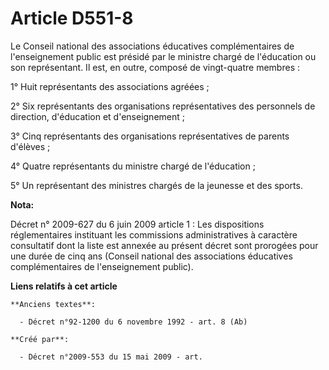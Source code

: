 # Article D551-8

Le Conseil national des associations éducatives complémentaires de l'enseignement public est présidé par le ministre chargé
de l'éducation ou son représentant. Il est, en outre, composé de vingt-quatre membres :

1° Huit représentants des associations agréées ;

2° Six représentants des organisations représentatives des personnels de direction, d'éducation et d'enseignement ;

3° Cinq représentants des organisations représentatives de parents d'élèves ;

4° Quatre représentants du ministre chargé de l'éducation ;

5° Un représentant des ministres chargés de la jeunesse et des sports.

**Nota:**

Décret n° 2009-627 du 6 juin 2009 article 1 : Les dispositions réglementaires instituant les commissions administratives à
caractère consultatif dont la liste est annexée au présent décret sont prorogées pour une durée de cinq ans (Conseil national
des associations éducatives complémentaires de l'enseignement public).

**Liens relatifs à cet article**

	**Anciens textes**:

	  - Décret n°92-1200 du 6 novembre 1992 - art. 8 (Ab)

	**Créé par**:

	  - Décret n°2009-553 du 15 mai 2009 - art.
